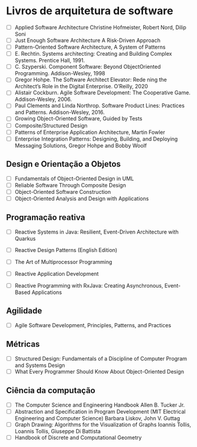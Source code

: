 # Livros de arquitetura de software

- [ ] Applied Software Architecture Christine Hofmeister, Robert Nord, Dilip Soni
- [ ] Just Enough Software Architecture A Risk-Driven Approach
- [ ] Pattern-Oriented Software Architecture, A System of Patterns
- [ ] E. Rechtin. Systems architecting: Creating and Building Complex Systems. Prentice Hall, 1991. 
- [ ] C. Szyperski. Component Software: Beyond ObjectOriented Programming. Addison-Wesley, 1998
- [ ] Gregor Hohpe. The Software Architect Elevator: Rede ning the Architect’s Role in the Digital Enterprise. O’Reilly, 2020
- [ ] Alistair Cockburn. Agile Software Development: The Cooperative Game. Addison-Wesley, 2006.
- [ ] Paul Clements and Linda Northrop. Software Product Lines: Practices and Patterns. Addison-Wesley, 2016.
- [ ] Growing Object-Oriented Software, Guided by Tests
- [ ] Composite/Structured Design
- [ ] Patterns of Enterprise Application Architecture, Martin Fowler
- [ ] Enterprise Integration Patterns: Designing, Building, and Deploying Messaging Solutions, Gregor Hohpe and Bobby Woolf 

## Design e Orientação a Objetos

- [ ] Fundamentals of Object-Oriented Design in UML
- [ ] Reliable Software Through Composite Design
- [ ] Object-Oriented Software Construction
- [ ] Object-Oriented Analysis and Design with Applications

## Programação reativa

- [ ] Reactive Systems in Java: Resilient, Event-Driven Architecture with Quarkus
- [ ] Reactive Design Patterns (English Edition)
- [ ] The Art of Multiprocessor Programming
- [ ] Reactive Application Development
- [ ] Reactive Programming with RxJava: Creating Asynchronous, Event-Based Applications


## Agilidade

- [ ] Agile Software Development, Principles, Patterns, and Practices


## Métricas

- [ ] Structured Design: Fundamentals of a Discipline of Computer Program and Systems Design
- [ ] What Every Programmer Should Know About Object-Oriented Design

## Ciência da computação

- [ ] The Computer Science and Engineering Handbook Allen B. Tucker Jr.
- [ ] Abstraction and Specification in Program Development (MIT Electrical Engineering and Computer Science) Barbara Liskov, John V. Guttag
- [ ] Graph Drawing: Algorithms for the Visualization of Graphs Ioannis Tollis, Loannis Tollis, Giuseppe Di Battista
- [ ] Handbook of Discrete and Computational Geometry

